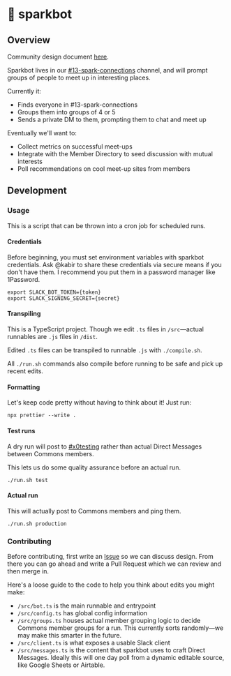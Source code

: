 # 💖 sparkbot

## Overview

Community design document [here](https://tinyurl.com/commons-spark-connections).

Sparkbot lives in our [#13-spark-connections](https://thesfcommons.slack.com/archives/C04AMJBCU4F) channel, and will prompt groups of people to meet up in interesting places.

Currently it:
* Finds everyone in #13-spark-connections
* Groups them into groups of 4 or 5
* Sends a private DM to them, prompting them to chat and meet up

Eventually we'll want to:
* Collect metrics on successful meet-ups
* Integrate with the Member Directory to seed discussion with mutual interests
* Poll recommendations on cool meet-up sites from members


## Development

### Usage

This is a script that can be thrown into a cron job for scheduled runs.

#### Credentials

Before beginning, you must set environment variables with sparkbot credentials. Ask @kabir to share these credentials via secure means if you don't have them.
I recommend you put them in a password manager like 1Password.

```console
export SLACK_BOT_TOKEN={token}
export SLACK_SIGNING_SECRET={secret}
```

#### Transpiling

This is a TypeScript project. Though we edit `.ts` files in `/src`—actual runnables are `.js` files in `/dist`.

Edited `.ts` files can be transpiled to runnable `.js` with `./compile.sh`. 

All `./run.sh` commands also compile before running to be safe and pick up recent edits.

#### Formatting

Let's keep code pretty without having to think about it! Just run:

```console
npx prettier --write .
```

#### Test runs

A dry run will post to [#x0testing](https://thesfcommons.slack.com/archives/C04J2SP748M) rather than actual Direct Messages between Commons members.

This lets us do some quality assurance before an actual run.

```console
./run.sh test
```

#### Actual run

This will actually post to Commons members and ping them.

```console
./run.sh production
```

### Contributing

Before contributing, first write an [Issue](https://github.com/NaimKabir/sfcommons-bot/issues) so we can discuss design. From there you can go ahead and write a Pull Request which we can review and then merge in.

Here's a loose guide to the code to help you think about edits you might make:
* `/src/bot.ts` is the main runnable and entrypoint
* `/src/config.ts` has global config information
* `/src/groups.ts` houses actual member grouping logic to decide Commons member groups for a run. This currently sorts randomly—we may make this smarter in the future.
* `/src/client.ts` is what exposes a usable Slack client
* `/src/messages.ts` is the content that sparkbot uses to craft Direct Messages. Ideally this will one day poll from a dynamic editable source, like Google Sheets or Airtable.


